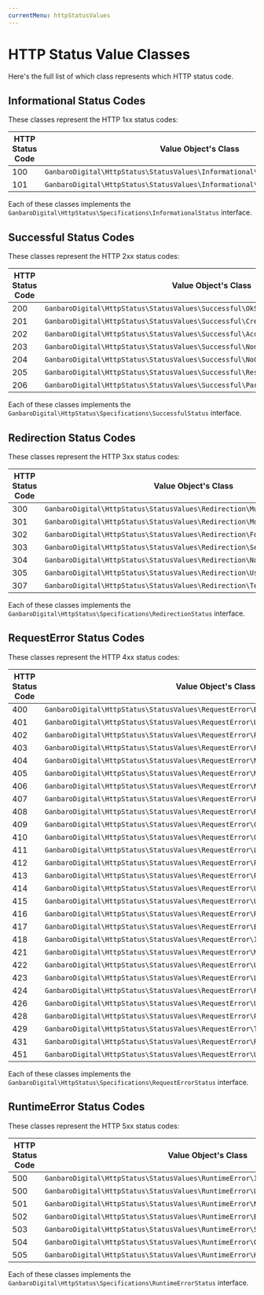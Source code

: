 ```yaml
---
currentMenu: httpStatusValues
---
```


# HTTP Status Value Classes

Here's the full list of which class represents which HTTP status code.

## Informational Status Codes

These classes represent the HTTP 1xx status codes:

HTTP Status Code | Value Object's Class
-----------------|--------------------
100 | `GanbaroDigital\HttpStatus\StatusValues\Informational\ContinueStatus`
101 | `GanbaroDigital\HttpStatus\StatusValues\Informational\SwitchingProtocolsStatus`

Each of these classes implements the `GanbaroDigital\HttpStatus\Specifications\InformationalStatus` interface.

## Successful Status Codes

These classes represent the HTTP 2xx status codes:

HTTP Status Code | Value Object's Class
-----------------|--------------------
200 | `GanbaroDigital\HttpStatus\StatusValues\Successful\OkStatus`
201 | `GanbaroDigital\HttpStatus\StatusValues\Successful\CreatedStatus`
202 | `GanbaroDigital\HttpStatus\StatusValues\Successful\AcceptedStatus`
203 | `GanbaroDigital\HttpStatus\StatusValues\Successful\NonAuthoritativeInformationStatus`
204 | `GanbaroDigital\HttpStatus\StatusValues\Successful\NoContentStatus`
205 | `GanbaroDigital\HttpStatus\StatusValues\Successful\ResetContentStatus`
206 | `GanbaroDigital\HttpStatus\StatusValues\Successful\PartialContentStatus`

Each of these classes implements the `GanbaroDigital\HttpStatus\Specifications\SuccessfulStatus` interface.

## Redirection Status Codes

These classes represent the HTTP 3xx status codes:

HTTP Status Code | Value Object's Class
-----------------|--------------------
300 | `GanbaroDigital\HttpStatus\StatusValues\Redirection\MultipleChoicesStatus`
301 | `GanbaroDigital\HttpStatus\StatusValues\Redirection\MovedPermanentlyStatus`
302 | `GanbaroDigital\HttpStatus\StatusValues\Redirection\FoundStatus`
303 | `GanbaroDigital\HttpStatus\StatusValues\Redirection\SeeOtherStatus`
304 | `GanbaroDigital\HttpStatus\StatusValues\Redirection\NotModifiedStatus`
305 | `GanbaroDigital\HttpStatus\StatusValues\Redirection\UseProxyStatus`
307 | `GanbaroDigital\HttpStatus\StatusValues\Redirection\TemporaryRedirectStatus`

Each of these classes implements the `GanbaroDigital\HttpStatus\Specifications\RedirectionStatus` interface.

## RequestError Status Codes

These classes represent the HTTP 4xx status codes:

HTTP Status Code | Value Object's Class
-----------------|--------------------
400 | `GanbaroDigital\HttpStatus\StatusValues\RequestError\BadRequestStatus`
401 | `GanbaroDigital\HttpStatus\StatusValues\RequestError\UnauthorizedStatus`
402 | `GanbaroDigital\HttpStatus\StatusValues\RequestError\PaymentRequiredStatus`
403 | `GanbaroDigital\HttpStatus\StatusValues\RequestError\ForbiddenStatus`
404 | `GanbaroDigital\HttpStatus\StatusValues\RequestError\NotFoundStatus`
405 | `GanbaroDigital\HttpStatus\StatusValues\RequestError\MethodNotAllowedStatus`
406 | `GanbaroDigital\HttpStatus\StatusValues\RequestError\NotAcceptableStatus`
407 | `GanbaroDigital\HttpStatus\StatusValues\RequestError\ProxyAuthenticationRequiredStatus`
408 | `GanbaroDigital\HttpStatus\StatusValues\RequestError\RequestTimeoutStatus`
409 | `GanbaroDigital\HttpStatus\StatusValues\RequestError\ConflictStatus`
410 | `GanbaroDigital\HttpStatus\StatusValues\RequestError\GoneStatus`
411 | `GanbaroDigital\HttpStatus\StatusValues\RequestError\LengthRequiredStatus`
412 | `GanbaroDigital\HttpStatus\StatusValues\RequestError\PreconditionFailedStatus`
413 | `GanbaroDigital\HttpStatus\StatusValues\RequestError\PayloadTooLargeStatus`
414 | `GanbaroDigital\HttpStatus\StatusValues\RequestError\UriTooLongStatus`
415 | `GanbaroDigital\HttpStatus\StatusValues\RequestError\UnsupportedMediaTypeStatus`
416 | `GanbaroDigital\HttpStatus\StatusValues\RequestError\RangeNotSatisfiableStatus`
417 | `GanbaroDigital\HttpStatus\StatusValues\RequestError\ExpectationFailedStatus`
418 | `GanbaroDigital\HttpStatus\StatusValues\RequestError\ImATeapotStatus`
421 | `GanbaroDigital\HttpStatus\StatusValues\RequestError\MisdirectedRequestStatus`
422 | `GanbaroDigital\HttpStatus\StatusValues\RequestError\UnprocessableEntityStatus`
423 | `GanbaroDigital\HttpStatus\StatusValues\RequestError\LockedStatus`
424 | `GanbaroDigital\HttpStatus\StatusValues\RequestError\FailedDependencyStatus`
426 | `GanbaroDigital\HttpStatus\StatusValues\RequestError\UpgradeRequiredStatus`
428 | `GanbaroDigital\HttpStatus\StatusValues\RequestError\PreconditionRequiredStatus`
429 | `GanbaroDigital\HttpStatus\StatusValues\RequestError\TooManyRequestsStatus`
431 | `GanbaroDigital\HttpStatus\StatusValues\RequestError\RequestHeaderFieldsTooLargeStatus`
451 | `GanbaroDigital\HttpStatus\StatusValues\RequestError\UnavailableForLegalReasonsStatus`

Each of these classes implements the `GanbaroDigital\HttpStatus\Specifications\RequestErrorStatus` interface.

## RuntimeError Status Codes

These classes represent the HTTP 5xx status codes:

HTTP Status Code | Value Object's Class
-----------------|--------------------
500 | `GanbaroDigital\HttpStatus\StatusValues\RuntimeError\InternalServerErrorStatus`
500 | `GanbaroDigital\HttpStatus\StatusValues\RuntimeError\UnexpectedErrorStatus`
501 | `GanbaroDigital\HttpStatus\StatusValues\RuntimeError\NotImplementedStatus`
502 | `GanbaroDigital\HttpStatus\StatusValues\RuntimeError\BadGatewayStatus`
503 | `GanbaroDigital\HttpStatus\StatusValues\RuntimeError\ServiceUnavailableStatus`
504 | `GanbaroDigital\HttpStatus\StatusValues\RuntimeError\GatewayTimeoutStatus`
505 | `GanbaroDigital\HttpStatus\StatusValues\RuntimeError\HttpVersionNotSupportedStatus`

Each of these classes implements the `GanbaroDigital\HttpStatus\Specifications\RuntimeErrorStatus` interface.
